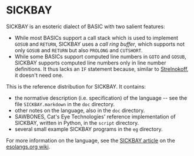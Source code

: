 SICKBAY
=======

SICKBAY is an esoteric dialect of BASIC with two salient features:

*   While most BASICs support a call stack which is used to implement `GOSUB`
    and `RETURN`, SICKBAY uses a _call ring buffer_, which supports not only
    `GOSUB` and `RETURN` but also `PROLONG` and `CUTSHORT`.
*   While some BASICs support computed line numbers in `GOTO` and `GOSUB`,
    SICKBAY supports computed line numbers only in line number definitions.
    It thus lacks an `IF` statement because, similar to [Strelnokoff][], it
    doesn't need one.

This is the reference distribution for SICKBAY.  It contains:

*   the normative description (i.e. specification) of the language -- see the
    file `SICKBAY.markdown` in the `doc` directory.
*   other notes on the language, also in the `doc` directory.
*   SAWBONES, Cat's Eye Technologies' reference implementation of SICKBAY,
    written in Python, in the `script` directory.
*   several small example SICKBAY programs in the `eg` directory.

For more information on the language, see the [SICKBAY article][] on the
[esolangs.org wiki][].

[Strelnokoff]: http://catseye.tc/projects/strelnokoff/
[SICKBAY article]: http://esolangs.org/wiki/SICKBAY
[esolangs.org wiki]: http://esolangs.org/wiki/
